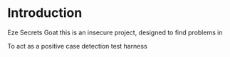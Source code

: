 # Introduction 

Eze Secrets Goat this is an insecure project, designed to find problems in

To act as a positive case detection test harness
